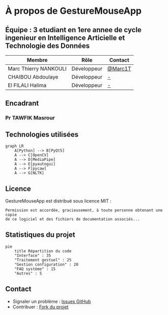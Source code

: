 # À propos de GestureMouseApp

## Équipe : 3 etudiant en 1ere annee de cycle ingenieur en Intelligence Articielle et Technologie des Données

| Membre | Rôle | Contact |
|--------|------|---------|
| Marc Thierry NANKOULI | Développeur  | [@Marc1T](https://github.com/Marc1T) |
| CHAIBOU Abdoulaye | Développeur  | [-](https://github.com/Marc1T) |
| El FILALI Halima | Développeur  | [-](https://github.com/Marc1T) |

## Encadrant
### Pr TAWFIK Masrour

## Technologies utilisées

```mermaid
graph LR
    A[Python] --> B[PyQt5]
    A --> C[OpenCV]
    A --> D[MediaPipe]
    A --> E[pyautogui]
    A --> F[pycaw]
    A --> G[NLTK]
```

## Licence

GestureMouseApp est distribué sous licence MIT :

```text
Permission est accordée, gracieusement, à toute personne obtenant une copie
de ce logiciel et des fichiers de documentation associés...
```

## Statistiques du projet

```mermaid
pie
    title Répartition du code
    "Interface" : 35
    "Traitement gestuel" : 25
    "Gestion configuration" : 20
    "FAQ système" : 15
    "Autres" : 5
```

## Contact
- Signaler un problème : [Issues GitHub](https://github.com/Marc1T/gestureControl/issues)
- Contribuer : [Fork du projet](https://github.com/Marc1T/gestureControl/fork)
